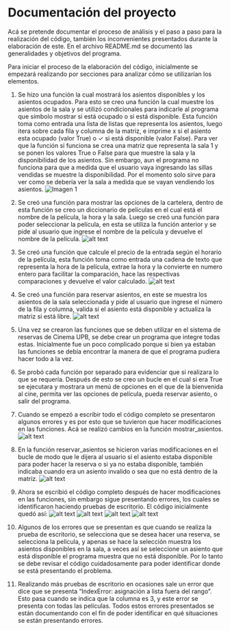 # Documentación del proyecto

Acá se pretende documentar el proceso de análisis y el paso a paso para la realización del código, también los inconvenientes presentados durante la elaboración de este. En el archivo README.md se documentó las generalidades y objetivos del programa. 

Para iniciar el proceso de la elaboración del código, inicialmente se empezará realizando por secciones para analizar cómo se utilizarían los elementos. 

1. Se hizo una función la cual mostrará los asientos disponibles y los asientos ocupados. Para esto se creo una función la cual muestre los asientos de la sala y se utilizó condicionales para indicarle al programa que símbolo mostrar si está ocupado o si está disponible. 
Esta función toma como entrada una lista de listas que representa los asientos, luego itera sobre cada fila y columna de la matriz, e imprime x si el asiento esta ocupado (valor True) o ✓ si está disponible (valor False). 
Para ver que la función si funciona se crea una matriz que representa la sala 1 y se ponen los valores True o False para que muestre la sala y la disponibilidad de los asientos. 
Sin embargo, aun el programa no funciona para que a medida que el usuario vaya ingresando las sillas vendidas se muestre la disponibilidad. Por el momento solo sirve para ver como se debería ver la sala a medida que se vayan vendiendo los asientos. 
![Imagen 1](image.png)
 
2. Se creó una función para mostrar las opciones de la cartelera, dentro de esta función se creo un diccionario de películas en el cual está el nombre de la película, la hora y la sala. Luego se creó una función para poder seleccionar la película, en esta se utiliza la función anterior y se pide al usuario que ingrese el nombre de la película y devuelve el nombre de la película. 
![alt text](image-1.png)
 
3. Se creó una función que calcule el precio de la entrada según el horario de la película, esta función toma como entrada una cadena de texto que representa la hora de la película, extrae la hora y la convierte en numero entero para facilitar la comparación, hace las respectivas comparaciones y devuelve el valor calculado.
![alt text](image-2.png)
  
4. Se creó una función para reservar asientos, en este se muestra los asientos de la sala seleccionada y pide al usuario que ingrese el número de la fila y columna, valida si el asiento está disponible y actualiza la matriz si está libre. 
![alt text](image-3.png)
 
5. Una vez se crearon las funciones que se deben utilizar en el sistema de reservas de Cinema UPB, se debe crear un programa que integre todas estas. Inicialmente fue un poco complicado porque si bien ya estaban las funciones se debía encontrar la manera de que el programa pudiera hacer todo a la vez. 
6. Se probó cada función por separado para evidenciar que si realizara lo que se requería. Después de esto se creo un bucle en el cual si era True se ejecutara y mostrara un menú de opciones en el que de la bienvenida al cine, permita ver las opciones de película, pueda reservar asiento, o salir del programa. 
7. Cuando se empezó a escribir todo el código completo se presentaron algunos errores y es por esto que se tuvieron que hacer modificaciones en las funciones. Acá se realizó cambios en la función mostrar_asientos. 
![alt text](image-4.png) 

8. En la función reservar_asientos se hicieron varias modificaciones en el bucle de modo que le dijera al usuario si el asiento estaba disponible para poder hacer la reserva o si ya no estaba disponible, también indicaba cuando era un asiento invalido o sea que no está dentro de la matriz. 
![alt text](image-5.png)
 
9. Ahora se escribió el código completo después de hacer modificaciones en las funciones, sin embargo sigue presentando errores, los cuales se identificaron haciendo pruebas de escritorio. El código inicialmente quedó así: 
![alt text](image-6.png)
![alt text](image-7.png)
![alt text](image-8.png)
![alt text](image-9.png)

10. Algunos de los errores que se presentan es que cuando se realiza la prueba de escritorio, se selecciona que se desea hacer una reserva, se selecciona la película, y apenas se hace la selección muestra los asientos disponibles en la sala, a veces así se seleccione un asiento que está disponible el programa muestra que no está disponible. Por lo tanto se debe revisar el código cuidadosamente para poder identificar donde se está presentando el problema. 

11. Realizando más pruebas de escritorio en ocasiones sale un error que dice que se presenta “IndexError: asignación a lista fuera del rango”. Esto pasa cuando se indica que la columna es 3, y este error se presenta con todas las películas. Todos estos errores presentados se están documentando con el fin de poder identificar en qué situaciones se están presentando errores. 

